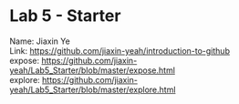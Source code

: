 # Lab 5 - Starter
Name: Jiaxin Ye<br>
Link: https://github.com/jiaxin-yeah/introduction-to-github <br>
expose: https://github.com/jiaxin-yeah/Lab5_Starter/blob/master/expose.html <br>
explore: https://github.com/jiaxin-yeah/Lab5_Starter/blob/master/explore.html

